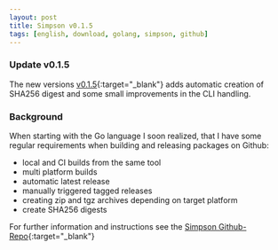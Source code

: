 ```yaml
---
layout: post
title: Simpson v0.1.5
tags: [english, download, golang, simpson, github]
---
```

### Update v0.1.5 ###
The new versions
[v0.1.5](
    https://github.com/soerenkoehler/simpson/tree/v0.1.5
){:target="_blank"}
adds automatic creation of SHA256 digest and some small improvements in the CLI handling.

### Background ###

When starting with the Go language I soon realized, that I have some regular
requirements when building and releasing packages on Github:

* local and CI builds from the same tool
* multi platform builds
* automatic latest release
* manually triggered tagged releases
* creating zip and tgz archives depending on target platform
* create SHA256 digests

For further information and instructions see the [Simpson Github-Repo][repo]{:target="_blank"}

[repo]: https://github.com/soerenkoehler/simpson/